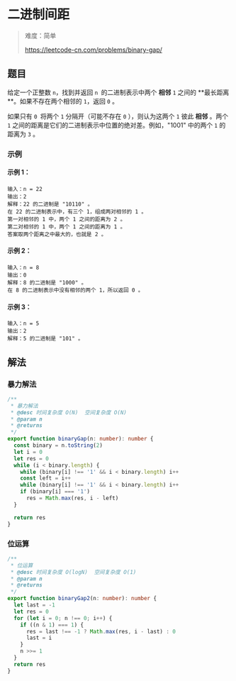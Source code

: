 # 二进制间距

> 难度：简单
>
> https://leetcode-cn.com/problems/binary-gap/

## 题目

给定一个正整数 `n`，找到并返回 `n `的二进制表示中两个 **相邻** `1` 之间的 **最长距离 **。如果不存在两个相邻的 `1`，返回 `0` 。

如果只有 `0 `将两个 `1` 分隔开（可能不存在 `0` ），则认为这两个 `1` 彼此 **相邻** 。两个 `1` 之间的距离是它们的二进制表示中位置的绝对差。例如，"1001" 中的两个 `1` 的距离为 `3` 。

### 示例 

#### 示例 1：

```
输入：n = 22
输出：2
解释：22 的二进制是 "10110" 。
在 22 的二进制表示中，有三个 1，组成两对相邻的 1 。
第一对相邻的 1 中，两个 1 之间的距离为 2 。
第二对相邻的 1 中，两个 1 之间的距离为 1 。
答案取两个距离之中最大的，也就是 2 。
```

#### 示例 2：

```
输入：n = 8
输出：0
解释：8 的二进制是 "1000" 。
在 8 的二进制表示中没有相邻的两个 1，所以返回 0 。
```

#### 示例 3：

```
输入：n = 5
输出：2
解释：5 的二进制是 "101" 。
```

## 解法

### 暴力解法

```ts
/**
 * 暴力解法
 * @desc 时间复杂度 O(N)  空间复杂度 O(N)
 * @param n
 * @returns
 */
export function binaryGap(n: number): number {
  const binary = n.toString(2)
  let i = 0
  let res = 0
  while (i < binary.length) {
    while (binary[i] !== '1' && i < binary.length) i++
    const left = i++
    while (binary[i] !== '1' && i < binary.length) i++
    if (binary[i] === '1')
      res = Math.max(res, i - left)
  }

  return res
}
```

### 位运算

```ts
/**
 * 位运算
 * @desc 时间复杂度 O(logN)  空间复杂度 O(1)
 * @param n
 * @returns
 */
export function binaryGap2(n: number): number {
  let last = -1
  let res = 0
  for (let i = 0; n !== 0; i++) {
    if ((n & 1) === 1) {
      res = last !== -1 ? Math.max(res, i - last) : 0
      last = i
    }
    n >>= 1
  }
  return res
}
```